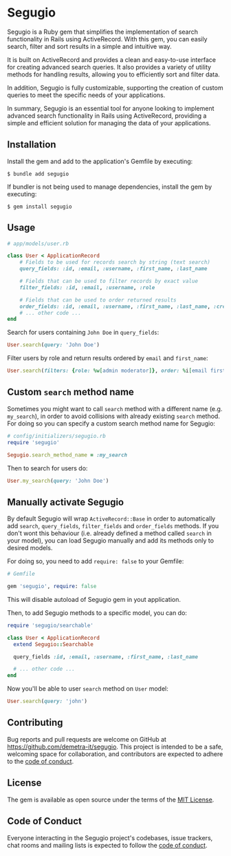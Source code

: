 # Segugio

Segugio is a Ruby gem that simplifies the implementation of search functionality in Rails using ActiveRecord.
With this gem, you can easily search, filter and sort results in a simple and intuitive way.

It is built on ActiveRecord and provides a clean and easy-to-use interface for creating advanced search queries.
It also provides a variety of utility methods for handling results, allowing you to efficiently sort and filter data.

In addition, Segugio is fully customizable, supporting the creation of custom queries to meet the specific needs of your applications.

In summary, Segugio is an essential tool for anyone looking to implement advanced search functionality in Rails using ActiveRecord,
providing a simple and efficient solution for managing the data of your applications.

## Installation

Install the gem and add to the application's Gemfile by executing:

    $ bundle add segugio

If bundler is not being used to manage dependencies, install the gem by executing:

    $ gem install segugio

## Usage

```ruby
# app/models/user.rb

class User < ApplicationRecord
    # Fields to be used for records search by string (text search)
    query_fields: :id, :email, :username, :first_name, :last_name

    # Fields that can be used to filter records by exact value
    filter_fields: :id, :email, :username, :role

    # Fields that can be used to order returned results
    order_fields: :id, :email, :username, :first_name, :last_name, :created_at, :updated_at
    # ... other code ...
end
```

Search for users containing `John Doe` in `query_fields`:

```ruby
User.search(query: 'John Doe')
```

Filter users by role and return results ordered by `email` and `first_name`:

```ruby
User.search(filters: {role: %w[admin moderator]}, order: %i[email first_name])
```

## Custom `search` method name

Sometimes you might want to call `search` method with a different name (e.g. `my_search`), in order to avoid collisions with already existing `search` method. For doing so you can specify a custom search method name for Segugio:

```ruby
# config/initializers/segugio.rb
require 'segugio'

Segugio.search_method_name = :my_search
```

Then to search for users do:

```ruby
User.my_search(query: 'John Doe')
```

## Manually activate Segugio

By default Segugio will wrap `ActiveRecord::Base` in order to automatically add `search`, `query_fields`, `filter_fields` and `order_fields` methods. If you don't wont this behaviour (i.e. already defined a method called `search` in your model), you can load Segugio manually and add its methods only to desired models.

For doing so, you need to add `require: false` to your Gemfile:

```ruby
# Gemfile

gem 'segugio', require: false
```

This will disable autoload of Segugio gem in yout application.

Then, to add Segugio methods to a specific model, you can do:

```ruby
require 'segugio/searchable'

class User < ApplicationRecord
  extend Segugio::Searchable

  query_fields :id, :email, :username, :first_name, :last_name

  # ... other code ...
end
```

Now you'll be able to user `search` method on `User` model:

```ruby
User.search(query: 'john')
```

## Contributing

Bug reports and pull requests are welcome on GitHub at https://github.com/demetra-it/segugio. This project is intended to be a safe, welcoming space for collaboration, and contributors are expected to adhere to the [code of conduct](https://github.com/demetra-it/segugio/blob/master/CODE_OF_CONDUCT.md).

## License

The gem is available as open source under the terms of the [MIT License](https://opensource.org/licenses/MIT).

## Code of Conduct

Everyone interacting in the Segugio project's codebases, issue trackers, chat rooms and mailing lists is expected to follow the [code of conduct](https://github.com/demetra-it/segugio/blob/master/CODE_OF_CONDUCT.md).
